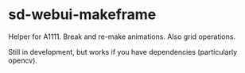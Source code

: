 # sd-webui-makeframe
Helper for A1111. Break and re-make animations. Also grid operations.

Still in development, but works if you have dependencies (particularly opencv).
